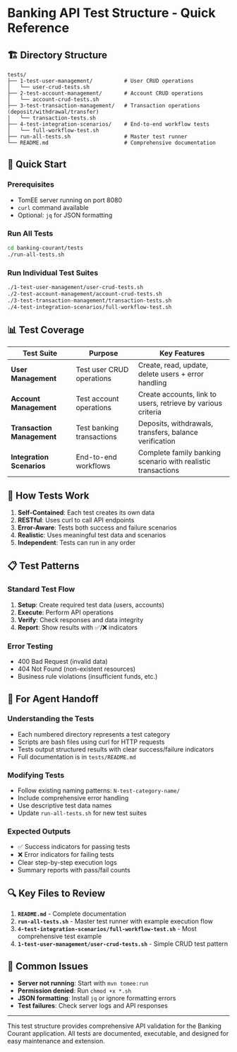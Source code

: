 # Banking API Test Structure - Quick Reference

## 🏗️ Directory Structure

```
tests/
├── 1-test-user-management/          # User CRUD operations
│   └── user-crud-tests.sh
├── 2-test-account-management/       # Account CRUD operations  
│   └── account-crud-tests.sh
├── 3-test-transaction-management/   # Transaction operations (deposit/withdrawal/transfer)
│   └── transaction-tests.sh
├── 4-test-integration-scenarios/    # End-to-end workflow tests
│   └── full-workflow-test.sh
├── run-all-tests.sh                 # Master test runner
└── README.md                        # Comprehensive documentation
```

## 🚀 Quick Start

### Prerequisites
- TomEE server running on port 8080
- `curl` command available
- Optional: `jq` for JSON formatting

### Run All Tests
```bash
cd banking-courant/tests
./run-all-tests.sh
```

### Run Individual Test Suites
```bash
./1-test-user-management/user-crud-tests.sh
./2-test-account-management/account-crud-tests.sh  
./3-test-transaction-management/transaction-tests.sh
./4-test-integration-scenarios/full-workflow-test.sh
```

## 📊 Test Coverage

| Test Suite | Purpose | Key Features |
|------------|---------|--------------|
| **User Management** | Test user CRUD operations | Create, read, update, delete users + error handling |
| **Account Management** | Test account operations | Create accounts, link to users, retrieve by various criteria |
| **Transaction Management** | Test banking transactions | Deposits, withdrawals, transfers, balance verification |
| **Integration Scenarios** | End-to-end workflows | Complete family banking scenario with realistic transactions |

## 🔧 How Tests Work

1. **Self-Contained**: Each test creates its own data
2. **RESTful**: Uses curl to call API endpoints
3. **Error-Aware**: Tests both success and failure scenarios
4. **Realistic**: Uses meaningful test data and scenarios
5. **Independent**: Tests can run in any order

## 📋 Test Patterns

### Standard Test Flow
1. **Setup**: Create required test data (users, accounts)
2. **Execute**: Perform API operations
3. **Verify**: Check responses and data integrity
4. **Report**: Show results with ✅/❌ indicators

### Error Testing
- 400 Bad Request (invalid data)
- 404 Not Found (non-existent resources)  
- Business rule violations (insufficient funds, etc.)

## 🎯 For Agent Handoff

### Understanding the Tests
- Each numbered directory represents a test category
- Scripts are bash files using curl for HTTP requests
- Tests output structured results with clear success/failure indicators
- Full documentation is in `tests/README.md`

### Modifying Tests
- Follow existing naming patterns: `N-test-category-name/`
- Include comprehensive error handling
- Use descriptive test data names
- Update `run-all-tests.sh` for new test suites

### Expected Outputs
- ✅ Success indicators for passing tests
- ❌ Error indicators for failing tests  
- Clear step-by-step execution logs
- Summary reports with pass/fail counts

## 🔍 Key Files to Review

1. **`README.md`** - Complete documentation
2. **`run-all-tests.sh`** - Master test runner with example execution flow
3. **`4-test-integration-scenarios/full-workflow-test.sh`** - Most comprehensive test example
4. **`1-test-user-management/user-crud-tests.sh`** - Simple CRUD test pattern

## 🚨 Common Issues

- **Server not running**: Start with `mvn tomee:run`
- **Permission denied**: Run `chmod +x *.sh` 
- **JSON formatting**: Install `jq` or ignore formatting errors
- **Test failures**: Check server logs and API responses

---

This test structure provides comprehensive API validation for the Banking Courant application. All tests are documented, executable, and designed for easy maintenance and extension.
